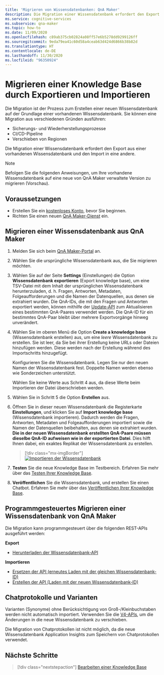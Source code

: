 ```yaml
---
title: 'Migrieren von Wissensdatenbanken: QnA Maker'
description: Die Migration einer Wissensdatenbank erfordert den Export aus einer Wissensdatenbank und den Import in eine andere.
ms.service: cognitive-services
ms.subservice: qna-maker
ms.topic: how-to
ms.date: 11/09/2020
ms.openlocfilehash: c89ab375cb02824a08ff57e6b5278dd9299126ff
ms.sourcegitcommit: 9eda79ea41c60d58a4ceab63d424d6866b38b82d
ms.translationtype: HT
ms.contentlocale: de-DE
ms.lasthandoff: 11/30/2020
ms.locfileid: "96350924"
---
```

# <a name="migrate-a-knowledge-base-using-export-import"></a>Migrieren einer Knowledge Base durch Exportieren und Importieren

Die Migration ist der Prozess zum Erstellen einer neuen Wissensdatenbank auf der Grundlage einer vorhandenen Wissensdatenbank. Sie können eine Migration aus verschiedenen Gründen ausführen:

* Sicherungs- und Wiederherstellungsprozesse
* CI/CD-Pipeline
* Verschieben von Regionen

Die Migration einer Wissensdatenbank erfordert den Export aus einer vorhandenen Wissensdatenbank und den Import in eine andere.

> [!NOTE]
> Befolgen Sie die folgenden Anweisungen, um Ihre vorhandene Wissensdatenbank auf eine neue von QnA Maker verwaltete Version zu migrieren (Vorschau).

## <a name="prerequisites"></a>Voraussetzungen

* Erstellen Sie ein [kostenloses Konto](https://azure.microsoft.com/free/cognitive-services/), bevor Sie beginnen.
* Richten Sie einen neuen [QnA Maker-Dienst](../How-To/set-up-qnamaker-service-azure.md) ein.

## <a name="migrate-a-knowledge-base-from-qna-maker"></a>Migrieren einer Wissensdatenbank aus QnA Maker
1. Melden Sie sich beim [QnA Maker-Portal](https://qnamaker.ai) an.
1. Wählen Sie die ursprüngliche Wissensdatenbank aus, die Sie migrieren möchten.

1. Wählen Sie auf der Seite **Settings** (Einstellungen) die Option **Wissensdatenbank exportieren** (Export knowledge base), um eine TSV-Datei mit dem Inhalt der ursprünglichen Wissensdatenbank herunterzuladen, d. h. Fragen, Antworten, Metadaten, Folgeaufforderungen und die Namen der Datenquellen, aus denen sie extrahiert wurden. Die QnA-IDs, die mit den Fragen und Antworten exportiert werden, können mithilfe der [Update-API](/rest/api/cognitiveservices/qnamaker/knowledgebase/update) zum Aktualisieren eines bestimmten QnA-Paares verwendet werden. Die QnA-ID für ein bestimmtes QnA-Paar bleibt über mehrere Exportvorgänge hinweg unverändert.

1. Wählen Sie im oberen Menü die Option **Create a knowledge base** (Wissensdatenbank erstellen) aus, um eine _leere_ Wissensdatenbank zu erstellen. Sie ist leer, da Sie bei ihrer Erstellung keine URLs oder Dateien hinzufügen werden. Diese werden nach der Erstellung während des Importschritts hinzugefügt.

    Konfigurieren Sie die Wissensdatenbank. Legen Sie nur den neuen Namen der Wissensdatenbank fest. Doppelte Namen werden ebenso wie Sonderzeichen unterstützt.

    Wählen Sie keine Werte aus Schritt 4 aus, da diese Werte beim Importieren der Datei überschrieben werden.

1. Wählen Sie in Schritt 5 die Option **Erstellen** aus.

1. Öffnen Sie in dieser neuen Wissensdatenbank die Registerkarte **Einstellungen**, und klicken Sie auf **Import knowledge base** (Wissensdatenbank importieren). Dadurch werden die Fragen, Antworten, Metadaten und Folgeaufforderungen importiert sowie die Namen der Datenquellen beibehalten, aus denen sie extrahiert wurden. **Die in der neuen Wissensdatenbank erstellten QnA-Paare müssen dieselbe QnA-ID aufweisen wie in der exportierten Datei**. Dies hilft Ihnen dabei, ein exaktes Replikat der Wissensdatenbank zu erstellen.

   > [!div class="mx-imgBorder"]
   > [![Importieren der Wissensdatenbank](../media/qnamaker-how-to-migrate-kb/Import.png)](../media/qnamaker-how-to-migrate-kb/Import.png#lightbox)

1. **Testen** Sie die neue Knowledge Base im Testbereich. Erfahren Sie mehr über das [Testen Ihrer Knowledge Base](../How-To/test-knowledge-base.md).

1. **Veröffentlichen** Sie die Wissensdatenbank, und erstellen Sie einen Chatbot. Erfahren Sie mehr über das [Veröffentlichen Ihrer Knowledge Base](../Quickstarts/create-publish-knowledge-base.md#publish-the-knowledge-base).

## <a name="programmatically-migrate-a-knowledge-base-from-qna-maker"></a>Programmgesteuertes Migrieren einer Wissensdatenbank von QnA Maker

Die Migration kann programmgesteuert über die folgenden REST-APIs ausgeführt werden:

**Export**

* [Herunterladen der Wissensdatenbank-API](/rest/api/cognitiveservices/qnamaker4.0/knowledgebase/download)

**Importieren**

* [Ersetzen der API (erneutes Laden mit der gleichen Wissensdatenbank-ID)](/rest/api/cognitiveservices/qnamaker4.0/knowledgebase/replace)
* [Erstellen der API (Laden mit der neuen Wissensdatenbank-ID)](/rest/api/cognitiveservices/qnamaker4.0/knowledgebase/create)


## <a name="chat-logs-and-alterations"></a>Chatprotokolle und Varianten
Varianten (Synonyme) ohne Berücksichtigung von Groß-/Kleinbuchstaben werden nicht automatisch importiert. Verwenden Sie die [V4-APIs](/rest/api/cognitiveservices/qnamaker4.0/knowledgebase), um die Änderungen in die neue Wissensdatenbank zu verschieben.

Die Migration von Chatprotokollen ist nicht möglich, da die neue Wissensdatenbank Application Insights zum Speichern von Chatprotokollen verwendet.

## <a name="next-steps"></a>Nächste Schritte

> [!div class="nextstepaction"]
> [Bearbeiten einer Knowledge Base](../How-To/edit-knowledge-base.md)